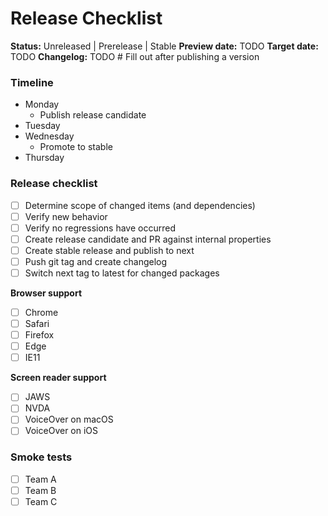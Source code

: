 # Release Checklist

<!-- This is an example of an issue used for tracking releases for libraries in a design system -->

**Status:** Unreleased | Prerelease | Stable
**Preview date:** TODO
**Target date:** TODO
**Changelog:**  TODO # Fill out after publishing a version

### Timeline

- Monday
  - Publish release candidate
- Tuesday
- Wednesday
  - Promote to stable
- Thursday

### Release checklist

- [ ] Determine scope of changed items (and dependencies)
- [ ] Verify new behavior
- [ ] Verify no regressions have occurred
- [ ] Create release candidate and PR against internal properties
- [ ] Create stable release and publish to next
- [ ] Push git tag and create changelog
- [ ] Switch next tag to latest for changed packages

**Browser support**

- [ ] Chrome
- [ ] Safari
- [ ] Firefox
- [ ] Edge
- [ ] IE11

**Screen reader support**

- [ ] JAWS
- [ ] NVDA
- [ ] VoiceOver on macOS
- [ ] VoiceOver on iOS

### Smoke tests

<!-- This are often sponsor or internal teams that we lean on for smoke testing the release -->

- [ ] Team A
- [ ] Team B
- [ ] Team C
